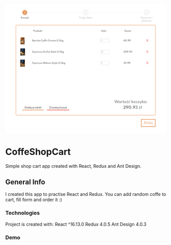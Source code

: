 ![Example screenshot](./image/CoffeShopCart.png)

# CoffeShopCart

Simple shop cart app created with React, Redux and Ant Design. 

## General Info

I created this app to practise React and Redux. You can add random coffe to cart, fill form and order it :)

### Technologies

Project is created with:
React ^16.13.0
Redux 4.0.5
Ant Design 4.0.3

### Demo


